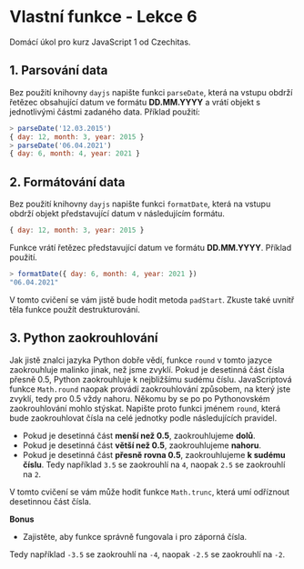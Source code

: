 # Vlastní funkce - Lekce 6

Domácí úkol pro kurz JavaScript 1 od Czechitas.

## 1. Parsování data

Bez použití knihovny `dayjs` napište funkci `parseDate`, která na vstupu obdrží řetězec obsahující datum ve formátu **DD.MM.YYYY** a vrátí objekt s jednotlivými částmi zadaného data. Příklad použití:

```javascript
> parseDate('12.03.2015')
{ day: 12, month: 3, year: 2015 }
> parseDate('06.04.2021')
{ day: 6, month: 4, year: 2021 }
```


## 2. Formátování data

Bez použití knihovny `dayjs` napište funkci `formatDate`, která na vstupu obdrží objekt představující datum v následujícím formátu.

```javascript
{ day: 12, month: 3, year: 2015 }
```

Funkce vrátí řetězec představující datum ve formátu **DD.MM.YYYY**. Příklad použití.

```javascript
> formatDate({ day: 6, month: 4, year: 2021 })
"06.04.2021"
```

V tomto cvičení se vám jistě bude hodit metoda `padStart`. Zkuste také uvnitř těla funkce použít destrukturování.


## 3. Python zaokrouhlování

Jak jistě znalci jazyka Python dobře vědí, funkce `round` v tomto jazyce zaokrouhluje malinko jinak, než jsme zvyklí. Pokud je desetinná část čísla přesně 0.5, Python zaokrouhluje k nejbližšímu sudému číslu. JavaScriptová funkce `Math.round` naopak provádí zaokrouhlování způsobem, na který jste zvyklí, tedy pro 0.5 vždy nahoru. Někomu by se po po Pythonovském zaokrouhlování mohlo stýskat. Napište proto funkci jménem `round`, která bude zaokrouhlovat čísla na celé jednotky podle následujících pravidel.

- Pokud je desetinná část **menší než 0.5**, zaokrouhlujeme **dolů**.
- Pokud je desetinná část **větší než 0.5**, zaokrouhlujeme **nahoru**.
- Pokud je desetinná část **přesně rovna 0.5**, zaokrouhlujeme **k sudému číslu**. Tedy například `3.5` se zaokrouhlí na `4`, naopak `2.5` se zaokrouhlí na `2`.

V tomto cvičení se vám může hodit funkce `Math.trunc`, která umí odříznout desetinnou část čísla.

**Bonus**
- Zajistěte, aby funkce správně fungovala i pro záporná čísla.

Tedy například `-3.5` se zaokrouhlí na `-4`, naopak `-2.5` se zaokrouhlí na `-2`.